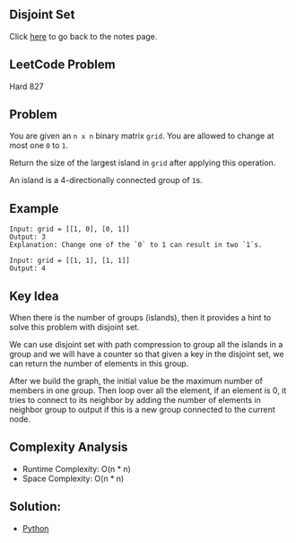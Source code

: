 ## Disjoint Set
Click [here](../notes.md) to go back to the notes page.

## LeetCode Problem
Hard 827

## Problem
You are given an `n x n` binary matrix `grid`. You are allowed to change at most one `0` to `1`.

Return the size of the largest island in `grid` after applying this operation.

An island is a 4-directionally connected group of `1`s.

## Example
```
Input: grid = [[1, 0], [0, 1]]
Output: 3
Explanation: Change one of the `0` to 1 can result in two `1`s.

Input: grid = [[1, 1], [1, 1]]
Output: 4
```

## Key Idea
When there is the number of groups (islands), then it provides a hint to solve this problem with disjoint set.

We can use disjoint set with path compression to group all the islands in a group and we will have a counter so that given a key in the disjoint set, we can return the number of elements in this group.

After we build the graph, the initial value be the maximum number of members in one group. Then loop over all the element, if an element is 0, it tries to connect to its neighbor by adding the number of elements in neighbor group to output if this is a new group connected to the current node.

## Complexity Analysis
- Runtime Complexity: O(n * n)
- Space Complexity: O(n * n)

## Solution:
- [Python](./solution.py)